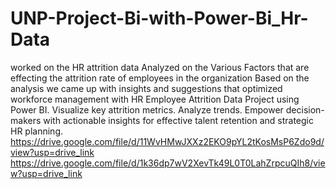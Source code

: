 # UNP-Project-Bi-with-Power-Bi_Hr-Data
worked on the HR attrition data 
Analyzed on the Various Factors that are effecting the attrition rate of employees in the organization
Based on  the analysis we came up with insights and suggestions that optimized workforce management with HR Employee Attrition Data Project using Power BI.
 Visualize key attrition metrics.
 Analyze trends. 
Empower decision-makers with actionable insights for effective talent retention and strategic HR planning.
https://drive.google.com/file/d/11WvHMwJXXz2EKO9pYL2tKosMsP6Zdo9d/view?usp=drive_link
https://drive.google.com/file/d/1k36dp7wV2XevTk49L0T0LahZrpcuQIh8/view?usp=drive_link
